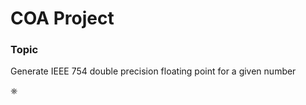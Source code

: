 # COA Project

### Topic 

Generate IEEE 754 double precision floating point for a given number

⎈

